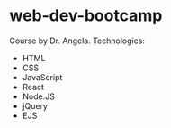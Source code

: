 # web-dev-bootcamp
Course by Dr. Angela. 
Technologies: 
 - HTML
 - CSS
 - JavaScript
 - React
 - Node.JS
 - jQuery
 - EJS
